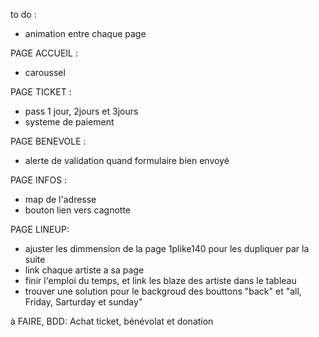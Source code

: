 to do :

- animation entre chaque page

PAGE ACCUEIL :
- caroussel
  
PAGE TICKET :
- pass 1 jour, 2jours et 3jours
- systeme de paiement

PAGE BENEVOLE :
- alerte de validation quand formulaire bien envoyé

PAGE INFOS :
- map de l'adresse
- bouton lien vers cagnotte

PAGE LINEUP:
- ajuster les dimmension de la page 1plike140 pour les dupliquer par la suite
- link chaque artiste a sa page
- finir l'emploi du temps, et link les blaze des artiste dans le tableau
- trouver une solution pour le backgroud des bouttons "back" et "all, Friday, Sarturday et sunday"

à FAIRE, BDD:
Achat ticket, bénévolat et donation
